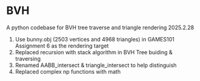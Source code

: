 # BVH
A python codebase for BVH tree traverse and triangle rendering
2025.2.28
1. Use bunny.obj (2503 vertices and 4968 triangles) in GAMES101 Assignment 6 as the rendering target
2. Replaced recursion with stack algorithm in BVH Tree buiding & traversing
3. Renamed AABB_intersect & triangle_intersect to help distinguish 
4. Replaced complex np functions with math
